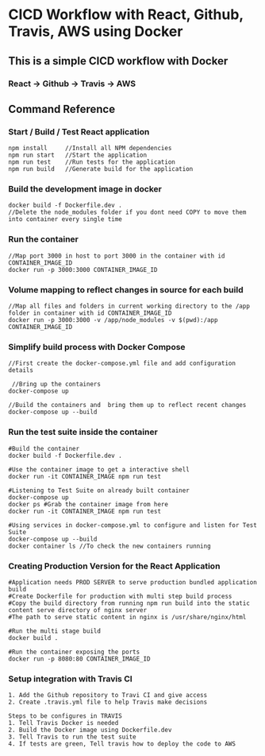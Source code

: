 # CICD Workflow with React, Github, Travis, AWS using Docker

## This is a simple CICD workflow with Docker

### React -> Github -> Travis -> AWS

## Command Reference

### Start / Build / Test React application

    npm install     //Install all NPM dependencies
    npm run start   //Start the application
    npm run test    //Run tests for the application
    npm run build   //Generate build for the application

### Build the development image in docker

    docker build -f Dockerfile.dev .
    //Delete the node_modules folder if you dont need COPY to move them into container every single time

### Run the container

    //Map port 3000 in host to port 3000 in the container with id CONTAINER_IMAGE_ID
    docker run -p 3000:3000 CONTAINER_IMAGE_ID

### Volume mapping to reflect changes in source for each build

    //Map all files and folders in current working directory to the /app folder in container with id CONTAINER_IMAGE_ID
    docker run -p 3000:3000 -v /app/node_modules -v $(pwd):/app CONTAINER_IMAGE_ID

### Simplify build process with Docker Compose

    //First create the docker-compose.yml file and add configuration details

     //Bring up the containers
    docker-compose up

    //Build the containers and  bring them up to reflect recent changes
    docker-compose up --build

### Run the test suite inside the container

    #Build the container
    docker build -f Dockerfile.dev .

    #Use the container image to get a interactive shell
    docker run -it CONTAINER_IMAGE npm run test

    #Listening to Test Suite on already built container
    docker-compose up
    docker ps #Grab the container image from here
    docker run -it CONTAINER_IMAGE npm run test

    #Using services in docker-compose.yml to configure and listen for Test Suite
    docker-compose up --build
    docker container ls //To check the new containers running

### Creating Production Version for the React Application

    #Application needs PROD SERVER to serve production bundled application build
    #Create Dockerfile for production with multi step build process
    #Copy the build directory from running npm run build into the static content serve directory of nginx server
    #The path to serve static content in nginx is /usr/share/nginx/html

    #Run the multi stage build
    docker build .

    #Run the container exposing the ports
    docker run -p 8080:80 CONTAINER_IMAGE_ID

### Setup integration with Travis CI

    1. Add the Github repository to Travi CI and give access
    2. Create .travis.yml file to help Travis make decisions

    Steps to be configures in TRAVIS
    1. Tell Travis Docker is needed
    2. Build the Docker image using Dockerfile.dev
    3. Tell Travis to run the test suite
    4. If tests are green, Tell travis how to deploy the code to AWS
